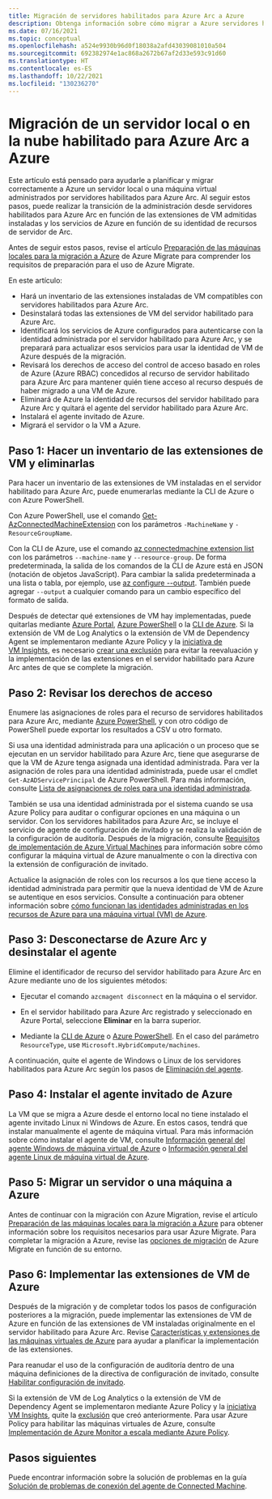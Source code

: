 ```yaml
---
title: Migración de servidores habilitados para Azure Arc a Azure
description: Obtenga información sobre cómo migrar a Azure servidores habilitados para Azure Arc que se ejecutan en el entorno local u otro entorno en la nube.
ms.date: 07/16/2021
ms.topic: conceptual
ms.openlocfilehash: a524e9930b96d0f18038a2afd43039081010a504
ms.sourcegitcommit: 692382974e1ac868a2672b67af2d33e593c91d60
ms.translationtype: HT
ms.contentlocale: es-ES
ms.lasthandoff: 10/22/2021
ms.locfileid: "130236270"
---
```

# <a name="migrate-your-on-premises-or-other-cloud-azure-arc-enabled-server-to-azure"></a>Migración de un servidor local o en la nube habilitado para Azure Arc a Azure

Este artículo está pensado para ayudarle a planificar y migrar correctamente a Azure un servidor local o una máquina virtual administrados por servidores habilitados para Azure Arc. Al seguir estos pasos, puede realizar la transición de la administración desde servidores habilitados para Azure Arc en función de las extensiones de VM admitidas instaladas y los servicios de Azure en función de su identidad de recursos de servidor de Arc.

Antes de seguir estos pasos, revise el artículo [Preparación de las máquinas locales para la migración a Azure](../../migrate/prepare-for-migration.md) de Azure Migrate para comprender los requisitos de preparación para el uso de Azure Migrate.

En este artículo:

* Hará un inventario de las extensiones instaladas de VM compatibles con servidores habilitados para Azure Arc.
* Desinstalará todas las extensiones de VM del servidor habilitado para Azure Arc.
* Identificará los servicios de Azure configurados para autenticarse con la identidad administrada por el servidor habilitado para Azure Arc, y se preparará para actualizar esos servicios para usar la identidad de VM de Azure después de la migración.
* Revisará los derechos de acceso del control de acceso basado en roles de Azure (Azure RBAC) concedidos al recurso de servidor habilitado para Azure Arc para mantener quién tiene acceso al recurso después de haber migrado a una VM de Azure. 
* Eliminará de Azure la identidad de recursos del servidor habilitado para Azure Arc y quitará el agente del servidor habilitado para Azure Arc.
* Instalará el agente invitado de Azure.
* Migrará el servidor o la VM a Azure.

## <a name="step-1-inventory-and-remove-vm-extensions"></a>Paso 1: Hacer un inventario de las extensiones de VM y eliminarlas

Para hacer un inventario de las extensiones de VM instaladas en el servidor habilitado para Azure Arc, puede enumerarlas mediante la CLI de Azure o con Azure PowerShell.

Con Azure PowerShell, use el comando [Get-AzConnectedMachineExtension](/powershell/module/az.connectedmachine/get-azconnectedmachineextension) con los parámetros `-MachineName` y `-ResourceGroupName`.

Con la CLI de Azure, use el comando [az connectedmachine extension list](/cli/azure/ext/connectedmachine/connectedmachine/extension#ext_connectedmachine_az_connectedmachine_extension_list) con los parámetros `--machine-name` y `--resource-group`. De forma predeterminada, la salida de los comandos de la CLI de Azure está en JSON (notación de objetos JavaScript). Para cambiar la salida predeterminada a una lista o tabla, por ejemplo, use [az configure --output](/cli/azure/reference-index). También puede agregar `--output` a cualquier comando para un cambio específico del formato de salida.

Después de detectar qué extensiones de VM hay implementadas, puede quitarlas mediante [Azure Portal](manage-vm-extensions-portal.md), [Azure PowerShell](manage-vm-extensions-powershell.md) o la [CLI de Azure](manage-vm-extensions-cli.md). Si la extensión de VM de Log Analytics o la extensión de VM de Dependency Agent se implementaron mediante Azure Policy y la [iniciativa de VM Insights](../../azure-monitor/vm/vminsights-enable-policy.md), es necesario [crear una exclusión](../../governance/policy/tutorials/create-and-manage.md#remove-a-non-compliant-or-denied-resource-from-the-scope-with-an-exclusion) para evitar la reevaluación y la implementación de las extensiones en el servidor habilitado para Azure Arc antes de que se complete la migración.

## <a name="step-2-review-access-rights"></a>Paso 2: Revisar los derechos de acceso 

Enumere las asignaciones de roles para el recurso de servidores habilitados para Azure Arc, mediante [Azure PowerShell](../../role-based-access-control/role-assignments-list-powershell.md#list-role-assignments-for-a-resource), y con otro código de PowerShell puede exportar los resultados a CSV u otro formato. 

Si usa una identidad administrada para una aplicación o un proceso que se ejecutan en un servidor habilitado para Azure Arc, tiene que asegurarse de que la VM de Azure tenga asignada una identidad administrada. Para ver la asignación de roles para una identidad administrada, puede usar el cmdlet `Get-AzADServicePrincipal` de Azure PowerShell. Para más información, consulte [Lista de asignaciones de roles para una identidad administrada](../../role-based-access-control/role-assignments-list-powershell.md#list-role-assignments-for-a-managed-identity). 

También se usa una identidad administrada por el sistema cuando se usa Azure Policy para auditar o configurar opciones en una máquina o un servidor. Con los servidores habilitados para Azure Arc, se incluye el servicio de agente de configuración de invitado y se realiza la validación de la configuración de auditoría. Después de la migración, consulte [Requisitos de implementación de Azure Virtual Machines](../../governance/policy/concepts/guest-configuration.md#deploy-requirements-for-azure-virtual-machines) para información sobre cómo configurar la máquina virtual de Azure manualmente o con la directiva con la extensión de configuración de invitado.

Actualice la asignación de roles con los recursos a los que tiene acceso la identidad administrada para permitir que la nueva identidad de VM de Azure se autentique en esos servicios. Consulte a continuación para obtener información sobre [cómo funcionan las identidades administradas en los recursos de Azure para una máquina virtual (VM) de Azure](../../active-directory/managed-identities-azure-resources/how-managed-identities-work-vm.md).

## <a name="step-3-disconnect-from-azure-arc-and-uninstall-agent"></a>Paso 3: Desconectarse de Azure Arc y desinstalar el agente

Elimine el identificador de recurso del servidor habilitado para Azure Arc en Azure mediante uno de los siguientes métodos:

   * Ejecutar el comando `azcmagent disconnect` en la máquina o el servidor.

   * En el servidor habilitado para Azure Arc registrado y seleccionado en Azure Portal, seleccione **Eliminar** en la barra superior.

   * Mediante la [CLI de Azure](../../azure-resource-manager/management/delete-resource-group.md?tabs=azure-cli#delete-resource) o [Azure PowerShell](../../azure-resource-manager/management/delete-resource-group.md?tabs=azure-powershell#delete-resource). En el caso del parámetro `ResourceType`, use `Microsoft.HybridCompute/machines`.

A continuación, quite el agente de Windows o Linux de los servidores habilitados para Azure Arc según los pasos de [Eliminación del agente](manage-agent.md#remove-the-agent).

## <a name="step-4-install-the-azure-guest-agent"></a>Paso 4: Instalar el agente invitado de Azure

La VM que se migra a Azure desde el entorno local no tiene instalado el agente invitado Linux ni Windows de Azure. En estos casos, tendrá que instalar manualmente el agente de máquina virtual. Para más información sobre cómo instalar el agente de VM, consulte [Información general del agente Windows de máquina virtual de Azure](../../virtual-machines/extensions/agent-windows.md) o [Información general del agente Linux de máquina virtual de Azure](../../virtual-machines/extensions/agent-linux.md).

## <a name="step-5-migrate-server-or-machine-to-azure"></a>Paso 5: Migrar un servidor o una máquina a Azure

Antes de continuar con la migración con Azure Migration, revise el artículo [Preparación de las máquinas locales para la migración a Azure](../../migrate/prepare-for-migration.md) para obtener información sobre los requisitos necesarios para usar Azure Migrate. Para completar la migración a Azure, revise las [opciones de migración](../../migrate/prepare-for-migration.md#next-steps) de Azure Migrate en función de su entorno.

## <a name="step-6-deploy-azure-vm-extensions"></a>Paso 6: Implementar las extensiones de VM de Azure

Después de la migración y de completar todos los pasos de configuración posteriores a la migración, puede implementar las extensiones de VM de Azure en función de las extensiones de VM instaladas originalmente en el servidor habilitado para Azure Arc. Revise [Características y extensiones de las máquinas virtuales de Azure](../../virtual-machines/extensions/overview.md) para ayudar a planificar la implementación de las extensiones. 

Para reanudar el uso de la configuración de auditoría dentro de una máquina definiciones de la directiva de configuración de invitado, consulte [Habilitar configuración de invitado](../../governance/policy/concepts/guest-configuration.md#enable-guest-configuration).

Si la extensión de VM de Log Analytics o la extensión de VM de Dependency Agent se implementaron mediante Azure Policy y la [iniciativa VM Insights](../../azure-monitor/vm/vminsights-enable-policy.md), quite la [exclusión](../../governance/policy/tutorials/create-and-manage.md#remove-a-non-compliant-or-denied-resource-from-the-scope-with-an-exclusion) que creó anteriormente. Para usar Azure Policy para habilitar las máquinas virtuales de Azure, consulte [Implementación de Azure Monitor a escala mediante Azure Policy](../../azure-monitor/best-practices.md). 

## <a name="next-steps"></a>Pasos siguientes

Puede encontrar información sobre la solución de problemas en la guía [Solución de problemas de conexión del agente de Connected Machine](troubleshoot-agent-onboard.md).

